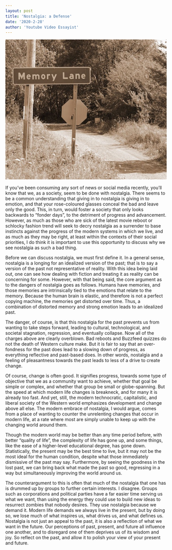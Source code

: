 ```yaml
---
layout: post
title: 'Nostalgia: a Defense'
date: '2020-2-28'
author: 'Youtube Video Essayist'
---
```


![](/assets/nostalgia.jpg)

If you’ve been consuming any sort of news or social media recently, you’ll know that we, as a society, seem to be done with nostalgia. There seems to be a common understanding that giving in to nostalgia is giving in to emotion, and that your rose-coloured glasses conceal the bad and leave only the good. This, in turn, would foster a society that only looks backwards to “fonder days”, to the detriment of progress and advancement. However, as much as those who are sick of the latest movie reboot or schlocky fashion trend will seek to decry nostalgia as a surrender to base instincts against the progress of the modern systems in which we live, and as much as they may be right, at least within the contexts of their social priorities, I do think it is important to use this opportunity to discuss why we see nostalgia as such a bad thing.

Before we can discuss nostalgia, we must first define it. In a general sense, nostalgia is a longing for an idealized version of the past; that is to say a version of the past not representative of reality. With this idea being laid out, one can see how dealing with fiction and treating it as reality can be concerning for some. However, with that being said, the core argument as to the dangers of nostalgia goes as follows. Humans have memories, and those memories are intrinsically tied to the emotions that relate to the memory. Because the human brain is elastic, and therefore is not a perfect copying machine, the memories get distorted over time. Thus, a combination of distorted memory and strong emotion leads to an idealized past.

The danger, of course, is that this nostalgia for the past prevents us from wanting to take steps forward, leading to cultural, technological, and societal stagnation, regression, and eventually collapse. Now all of the charges above are clearly overblown. Bad reboots and Buzzfeed quizzes do not the death of Western culture make. But it is fair to say that an over-fondness for the past does lead to a slowing down of progress, as everything reflective and past-based does. In other words, nostalgia and a feeling of pleasantness towards the past leads to less of a drive to create change. 

Of course, change is often good. It signifies progress, towards some type of objective that we as a community want to achieve, whether that goal be simple or complex, and whether that group be small or globe-spanning. But the speed at which modern life changes is breakneck, and for many it is already too fast. And yet, still, the modern technocratic, capitalistic, and liberal society of the Western world emphasizes development and change above all else. The modern embrace of nostalgia, I would argue, comes from a place of wanting to counter the unrelenting changes that occur in modern life, at a rate where most are simply unable to keep up with the changing world around them.

Though the modern world may be better than any time period before, with better “quality of life”, the complexity of life has gone up, and some things, like the ease of a higher-level educational degree, has gone down. Statistically, the present may be the best time to live, but it may not be the most ideal for the human condition, despite what those immediately dismissive of the past may say. Furthermore, by seeing the goodness in the lost past, we can bring back what made the past so good, regressing in a way but simultaneously improving the world around us. 

The counterargument to this is often that much of the nostalgia that one has is drummed up by groups to further certain interests. I disagree. Groups such as corporations and political parties have a far easier time serving us what we want, than using the energy they could use to build new ideas to resurrect zombies that nobody desires. They use nostalgia because we demand it. Modern life demands we always live in the present, but by doing so, we lose much of what inspires us, what drives us, and what defines us. Nostalgia is not just an appeal to the past, it is also a reflection of what we want in the future. Our perceptions of past, present, and future all influence one another, and to disregard one of them deprives us of its wisdom and joy. So reflect on the past, and allow it to polish your view of your present and future. 

